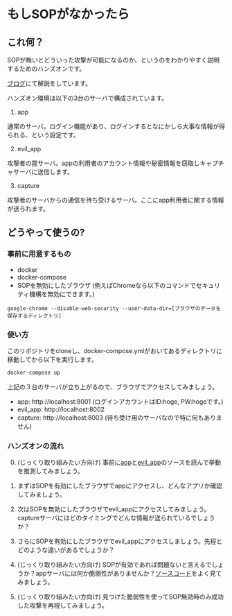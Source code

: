# もしSOPがなかったら

## これ何？

SOPが無いとどういった攻撃が可能になるのか、というのをわかりやすく説明するためのハンズオンです。

[ブログ](https://kuzushiki.github.io/post/sop/note/)にて解説をしています。

ハンズオン環境は以下の3台のサーバで構成されています。

1. app

通常のサーバ。ログイン機能があり、ログインするとなにかしら大事な情報が得られる、という設定です。

2. evil_app

攻撃者の罠サーバ。appの利用者のアカウント情報や秘密情報を窃取しキャプチャサーバに送信します。

3. capture

攻撃者のサーバからの通信を待ち受けるサーバ。ここにapp利用者に関する情報が送られます。

## どうやって使うの?

### 事前に用意するもの

- docker
- docker-compose
- SOPを無効にしたブラウザ (例えばChromeなら以下のコマンドでセキュリティ機構を無効にできます。)

```
google-chrome --disable-web-security --user-data-dir=[ブラウザのデータを保存するディレクトリ]
```

### 使い方

このリポジトリをcloneし、docker-compose.ymlがおいてあるディレクトリに移動してから以下を実行します。

```sh
docker-compose up
```

上記の３台のサーバが立ち上がるので、ブラウザでアクセスしてみましょう。

- app: http://localhost:8001 (ログインアカウントはID:hoge, PW:hogeです。)
- evil_app: http://localhost:8002
- capture: http://localhost:8003 (待ち受け用のサーバなので特に何もありません)

### ハンズオンの流れ

0. (じっくり取り組みたい方向け) 事前に[app](app/)と[evil_app](evil_app/)のソースを読んで挙動を推測してみましょう。

1. まずはSOPを有効にしたブラウザでappにアクセスし、どんなアプリか確認してみましょう。

2. 次はSOPを無効にしたブラウザでevil_appにアクセスしてみましょう。captureサーバにはどのタイミングでどんな情報が送られているでしょうか？

3. さらにSOPを有効にしたブラウザでevil_appにアクセスしましょう。先程とどのような違いがあるでしょうか？

4. (じっくり取り組みたい方向け) SOPが有効であれば問題ないと言えるでしょうか？appサーバには何か脆弱性がありませんか？[ソースコード](app/)をよく見てみましょう。

5. (じっくり取り組みたい方向け) 見つけた脆弱性を使ってSOP無効時のみ成功した攻撃を再現してみましょう。

